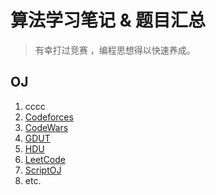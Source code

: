 # 算法学习笔记 & 题目汇总

> 有幸打过竞赛 ，编程思想得以快速养成。


## OJ

1. cccc
2. [Codeforces](https://codeforces.com)
3. [CodeWars](https://www.codewars.com)
4. [GDUT](http://gdutcode.sinaapp.com)
5. [HDU](http://acm.hdu.edu.cn)
6. [LeetCode](https://leetcode.com)
7. [ScriptOJ](http://scriptoj.mangojuice.top)
8. etc.
